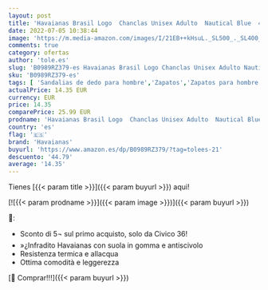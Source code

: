 ```yaml
---
layout: post
title: 'Havaianas Brasil Logo  Chanclas Unisex Adulto  Nautical Blue  41/42 EU'
date: 2022-07-05 10:38:44
image: 'https://m.media-amazon.com/images/I/21EB++kHsuL._SL500_._SL400_.jpg'
comments: true
category: ofertas
author: 'tole.es'
slug: 'B0989RZ379-es Havaianas Brasil Logo Chanclas Unisex Adulto Nautical Blue...'
sku: 'B0989RZ379-es'
tags: [ 'Sandalias de dedo para hombre','Zapatos','Zapatos para hombre','Zapatos y complementos','chanclas','havaianas','🇪🇸', ]
actualPrice: 14.35 EUR
currency: EUR
price: 14.35
comparePrice: 25.99 EUR
prodname: 'Havaianas Brasil Logo  Chanclas Unisex Adulto  Nautical Blue  41/42 EU'
country: 'es'
flag: '🇪🇸'
brand: 'Havaianas'
buyurl: 'https://www.amazon.es/dp/B0989RZ379/?tag=tolees-21'
descuento: '44.79'
average: '14.35'
---
```


Tienes [{{< param title >}}]({{< param buyurl >}}) aqui!

[![{{< param prodname >}}]({{< param image >}})]({{< param buyurl >}})

🔎:

- Sconto di 5¬ sul primo acquisto, solo da Civico 36!
- »¿Infradito Havaianas con suola in gomma e antiscivolo
- Resistenza termica e allacqua
- Ottima comodità e leggerezza

[🛒 Comprar!!!]({{< param buyurl >}})
